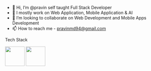 - 👋 Hi, I’m @pravin self taught Full Stack Developer
- 👀 I mostly work on Web Application, Mobile Application & AI
- 💞️ I’m looking to collaborate on Web Development and Mobile Apps Development
- 📫 How to reach me - pravinmd94@gmail.com

Tech Stack 

<img height="64" width="64" src="https://cdn.jsdelivr.net/gh/devicons/devicon/icons/css3/css3-original.svg" />
<img height="64" width="64" src="https://cdn.jsdelivr.net/gh/devicons/devicon/icons/html5/html5-original.svg" />
          
          

<!---
pravintargaryen/pravintargaryen is a ✨ special ✨ repository because its `README.md` (this file) appears on your GitHub profile.
You can click the Preview link to take a look at your changes.
--->
